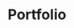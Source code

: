 ---
title: "Portfolio"
layout: category
taxonomy: "portfolio"
entries_layout: grid
author_profile: true
classes: wide
---